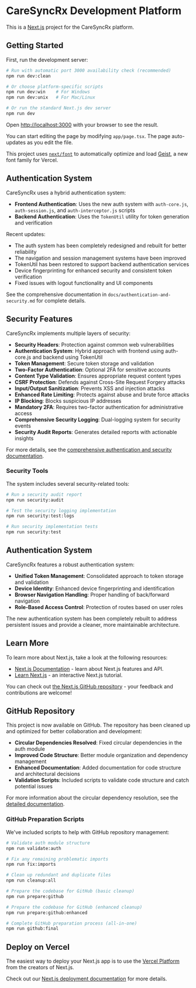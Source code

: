 # CareSyncRx Development Platform

This is a [Next.js](https://nextjs.org) project for the CareSyncRx platform.

## Getting Started

First, run the development server:

```bash
# Run with automatic port 3000 availability check (recommended)
npm run dev:clean

# Or choose platform-specific scripts
npm run dev:win    # For Windows
npm run dev:unix   # For Mac/Linux

# Or run the standard Next.js dev server
npm run dev
```

Open [http://localhost:3000](http://localhost:3000) with your browser to see the result.

You can start editing the page by modifying `app/page.tsx`. The page auto-updates as you edit the file.

This project uses [`next/font`](https://nextjs.org/docs/app/building-your-application/optimizing/fonts) to automatically optimize and load [Geist](https://vercel.com/font), a new font family for Vercel.

## Authentication System

CareSyncRx uses a hybrid authentication system:

- **Frontend Authentication**: Uses the new auth system with `auth-core.js`, `auth-session.js`, and `auth-interceptor.js` scripts
- **Backend Authentication**: Uses the `TokenUtil` utility for token generation and verification

Recent updates:
- The auth system has been completely redesigned and rebuilt for better reliability
- The navigation and session management systems have been improved
- TokenUtil has been restored to support backend authentication services
- Device fingerprinting for enhanced security and consistent token verification
- Fixed issues with logout functionality and UI components

See the comprehensive documentation in `docs/authentication-and-security.md` for complete details.

## Security Features

CareSyncRx implements multiple layers of security:

- **Security Headers**: Protection against common web vulnerabilities
- **Authentication System**: Hybrid approach with frontend using auth-core.js and backend using TokenUtil
- **Token Management**: Secure token storage and validation
- **Two-Factor Authentication**: Optional 2FA for sensitive accounts
- **Content Type Validation**: Ensures appropriate request content types
- **CSRF Protection**: Defends against Cross-Site Request Forgery attacks
- **Input/Output Sanitization**: Prevents XSS and injection attacks
- **Enhanced Rate Limiting**: Protects against abuse and brute force attacks
- **IP Blocking**: Blocks suspicious IP addresses
- **Mandatory 2FA**: Requires two-factor authentication for administrative access
- **Comprehensive Security Logging**: Dual-logging system for security events
- **Security Audit Reports**: Generates detailed reports with actionable insights

For more details, see the [comprehensive authentication and security documentation](./docs/authentication-and-security.md).

### Security Tools

The system includes several security-related tools:

```bash
# Run a security audit report
npm run security:audit

# Test the security logging implementation
npm run security:test:logs

# Run security implementation tests
npm run security:test
```

## Authentication System

CareSyncRx features a robust authentication system:

- **Unified Token Management**: Consolidated approach to token storage and validation
- **Device Identity**: Enhanced device fingerprinting and identification
- **Browser Navigation Handling**: Proper handling of back/forward navigation
- **Role-Based Access Control**: Protection of routes based on user roles

The new authentication system has been completely rebuilt to address persistent issues and provide a cleaner, more maintainable architecture.

## Learn More

To learn more about Next.js, take a look at the following resources:

- [Next.js Documentation](https://nextjs.org/docs) - learn about Next.js features and API.
- [Learn Next.js](https://nextjs.org/learn) - an interactive Next.js tutorial.

You can check out [the Next.js GitHub repository](https://github.com/vercel/next.js) - your feedback and contributions are welcome!

## GitHub Repository

This project is now available on GitHub. The repository has been cleaned up and optimized for better collaboration and development:

- **Circular Dependencies Resolved**: Fixed circular dependencies in the auth module
- **Improved Code Structure**: Better module organization and dependency management
- **Enhanced Documentation**: Added documentation for code structure and architectural decisions
- **Validation Scripts**: Included scripts to validate code structure and catch potential issues

For more information about the circular dependency resolution, see the [detailed documentation](./docs/circular-dependency-resolution.md).

### GitHub Preparation Scripts

We've included scripts to help with GitHub repository management:

```bash
# Validate auth module structure
npm run validate:auth

# Fix any remaining problematic imports
npm run fix:imports

# Clean up redundant and duplicate files
npm run cleanup:all

# Prepare the codebase for GitHub (basic cleanup)
npm run prepare:github

# Prepare the codebase for GitHub (enhanced cleanup)
npm run prepare:github:enhanced

# Complete GitHub preparation process (all-in-one)
npm run github:final
```

## Deploy on Vercel

The easiest way to deploy your Next.js app is to use the [Vercel Platform](https://vercel.com/new?utm_medium=default-template&filter=next.js&utm_source=create-next-app&utm_campaign=create-next-app-readme) from the creators of Next.js.

Check out our [Next.js deployment documentation](https://nextjs.org/docs/app/building-your-application/deploying) for more details.
